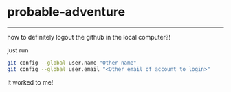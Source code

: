 # probable-adventure

---

how to definitely logout the github in the local computer?!

just run

```bash
git config --global user.name "Other name"
git config --global user.email "<Other email of account to login>"
```

It worked to me!
